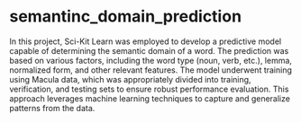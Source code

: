 # semantinc_domain_prediction
In this project, Sci-Kit Learn was employed to develop a predictive model capable of determining the semantic domain of a word. The prediction was based on various factors, including the word type (noun, verb, etc.), lemma, normalized form, and other relevant features. The model underwent training using Macula data, which was appropriately divided into training, verification, and testing sets to ensure robust performance evaluation. This approach leverages machine learning techniques to capture and generalize patterns from the data.
